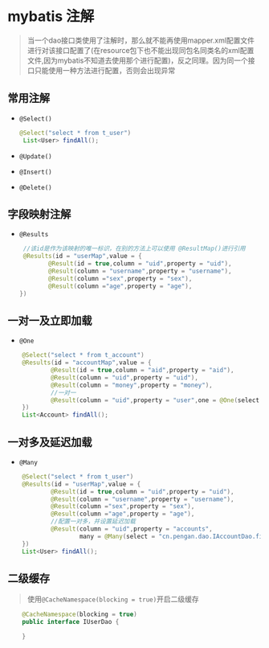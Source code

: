 # mybatis 注解

> 当一个dao接口类使用了注解时，那么就不能再使用mapper.xml配置文件进行对该接口配置了(在resource包下也不能出现同包名同类名的xml配置文件,因为mybatis不知道去使用那个进行配置)，反之同理。因为同一个接口只能使用一种方法进行配置，否则会出现异常

## 常用注解

* `@Select()`

    ```java
    @Select("select * from t_user")
     List<User> findAll();
    ```

* `@Update()`

* `@Insert()`

* `@Delete()`

## 字段映射注解

* `@Results`

    ```java
     //该id是作为该映射的唯一标识，在别的方法上可以使用 @ResultMap()进行引用
     @Results(id = "userMap",value = {
            @Result(id = true,column = "uid",property = "uid"),
            @Result(column = "username",property = "username"),
            @Result(column ="sex",property = "sex"),
            @Result(column ="age",property = "age"),
    })
    ```

## 一对一及立即加载

* `@One`

```java
    @Select("select * from t_account")
    @Results(id = "accountMap",value = {
            @Result(id = true,column = "aid",property = "aid"),
            @Result(column = "uid",property = "uid"),
            @Result(column = "money",property = "money"),
            //一对一
            @Result(column = "uid",property = "user",one = @One(select = "cn.pengan.dao.IUserDao.findUserById",fetchType = FetchType.EAGER))
    })
    List<Account> findAll();
```

## 一对多及延迟加载

* `@Many`

```java
    @Select("select * from t_user")
    @Results(id = "userMap",value = {
            @Result(id = true,column = "uid",property = "uid"),
            @Result(column = "username",property = "username"),
            @Result(column ="sex",property = "sex"),
            @Result(column ="age",property = "age"),
            //配置一对多，并设置延迟加载
            @Result(column = "uid",property = "accounts",
                    many = @Many(select = "cn.pengan.dao.IAccountDao.findAccountById",fetchType = FetchType.LAZY))
    })
    List<User> findAll();
```

## 二级缓存

>使用`@CacheNamespace(blocking = true)`开启二级缓存

```java
    @CacheNamespace(blocking = true)
    public interface IUserDao {

    }
```
